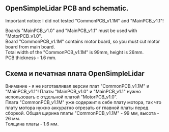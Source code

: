 ## OpenSimpleLidar PCB and schematic.  
Important notice: I did not tested "CommonPCB_v1.1M" and "MainPCB_v1.1"!  

Boards "MainPCB_v1.0" and "MainPCB_v1.1" must be used with "MotorPCB_v1.0".  
Board "CommonPCB_v1.1M" contains motor board, so you must cut motor board from main board.  
Total width of the "CommonPCB_v1.1M" is 99mm, height is 26mm.  
PCB thickness - 1.6 mm.

## Схема и печатная плата OpenSimpleLidar
Внимание - я не изготавливал версии плат "CommonPCB_v1.1M" и "MainPCB_v1.1"!
Платы "MainPCB_v1.0" и "MainPCB_v1.1" нужно использовать с отдельной платой "MotorPCB_v1.0".  
Плата "CommonPCB_v1.1M" уже содержит в себе плату мотора, 
так что плату мотора нужно аккуратно отрезать от главной платы перед сборкой.
Общая щирина платы "CommonPCB_v1.1M" - 99 мм, высота - 26 мм.  
Толщина платы - 1.6 мм.